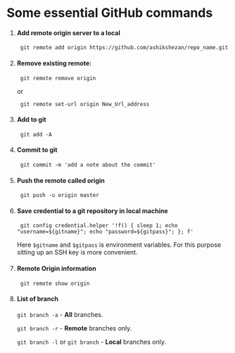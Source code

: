 # Some essential GitHub commands


1. #### Add remote origin server to a local

		git remote add origin https://github.com/ashikshezan/repo_name.git

2. #### Remove existing remote:

		git remote remove origin
	or
	
		git remote set-url origin New_Url_address

3. #### Add to git 
	
		git add -A

4. #### Commit to git 

		git commit -m 'add a note about the commit'

5. #### Push the remote called origin

		git push -u origin master
		
6. #### Save credential to a git repository in local machine
		
		git config credential.helper '!f() { sleep 1; echo "username=${gitname}"; echo "password=${gitpass}"; }; f'
	
	Here `$gitname` and `$gitpass` is environment variables. 
	For this purpose sitting up an SSH key is more convenient. 


7. #### Remote Origin information
		git remote show origin

8. #### List of branch 

	`git branch -a` - **All** branches.

	`git branch -r` - **Remote** branches only.

	`git branch -l` or `git branch` - **Local** branches only.
<!--stackedit_data:
eyJoaXN0b3J5IjpbODk2MzIwMjM2LC00NDE4MjM3NjYsLTMyOD
E5ODQzNywtMTMxNTEwMDk5MywtMTMxNTEwMDk5Myw5NzM0MTgx
NDYsNTQzMzY0Nzk4XX0=
-->
